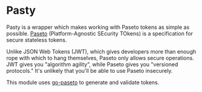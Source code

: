 # Pasty

Pasty is a wrapper which makes working with Paseto tokens as simple as
possible. [Paseto](https://github.com/paragonie/paseto) (Platform-Agnostic SEcurity TOkens) is a specification for
secure stateless tokens.

Unlike JSON Web Tokens (JWT), which gives developers more than enough rope with which to hang themselves, Paseto only
allows secure operations. JWT gives you "algorithm agility", while Paseto gives you "versioned protocols." It's 
unlikely that you'll be able to use Paseto insecurely.

This module uses [go-paseto](https://github.com/aidantwoods/go-paseto) to generate and validate tokens. 